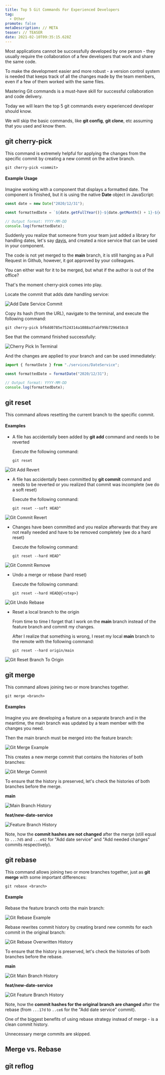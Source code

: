 ```yaml
---
title: Top 5 Git Commands For Experienced Developers
tag:
  - Other
promote: false
metaDescription: // META
teaser: // TEASER
date: 2021-02-10T09:35:15.628Z
---
```

Most applications cannot be successfully developed by one person - they usually require the collaboration of a few developers that work and share the same code.

To make the development easier and more robust - a version control system is needed that keeps track of all the changes made by the team members, even if a few of them worked with the same files.

Mastering Git commands is a must-have skill for successful collaboration and code delivery.

Today we will learn the top 5 git commands every experienced developer should know.

We will skip the basic commands, like **git config**, **git clone**, etc assuming that you used and know them.

## git cherry-pick

This command is extremely helpful for applying the changes from the specific commit by creating a new commit on the active branch.

`git cherry-pick <commit>`

#### Example Usage

Imagine working with a component that displays a formatted date. The component is finished, but it is using the native **Date** object in JavaScript:

```javascript
const date = new Date("2020/12/31");

const formattedDate = `${date.getFullYear()}-${date.getMonth() + 1}-${date.getDate()}`;

// Output format: YYYY-MM-DD
console.log(formattedDate);
```

Suddenly you realize that someone from your team just added a library for handling dates, let's say [dayjs](https://www.npmjs.com/package/dayjs), and created a nice service that can be used in your component.

The code is not yet merged to the **main** branch, it is still hanging as a Pull Request in Github, however, it got approved by your colleagues.

You can either wait for it to be merged, but what if the author is out of the office?

That's the moment cherry-pick comes into play.

Locate the commit that adds date handling service:

![Add Date Service Commit](/img/screenshot-2021-02-07-at-12.14.24.png "Add Date Service Commit")

Copy its hash (from the URL), navigate to the terminal, and execute the following command:

`git cherry-pick bf6dd0785e7524314a1088a3fabf99b7296458c8`

See that the command finished successfully:

![Cherry Pick In Terminal](/img/screenshot-2021-02-07-at-12.16.22.png "Cherry Pick In Terminal")

And the changes are applied to your branch and can be used immediately:

```javascript
import { formatDate } from "./services/DateService";

const formattedDate = formatDate("2020/12/31");

// Output format: YYYY-MM-DD
console.log(formattedDate);
```

## git reset

This command allows resetting the current branch to the specific commit.

#### Examples

* A file has accidentally been added by **git add** command and needs to be reverted

  Execute the following command:

  `git reset`

![Git Add Revert](/img/screenshot-2021-02-07-at-12.50.21.png "Git Add Revert")

* A file has accidentally been committed by **git commit** command and needs to be reverted or you realized that commit was incomplete (we do a soft reset)

  Execute the following command:

  `git reset --soft HEAD^`

![Git Commit Revert](/img/screenshot-2021-02-07-at-12.55.00.png "Git Commit Revert")

* Changes have been committed and you realize afterwards that they are not really needed and have to be removed completely (we do a hard reset)

  Execute the following command:

  `git reset --hard HEAD^`

![Git Commit Remove](/img/screenshot-2021-02-07-at-13.00.01.png "Git Commit Remove")

* Undo a merge or rebase (hard reset)

  Execute the following command:

  `git reset --hard HEAD@{<step>}`

![Git Undo Rebase](/img/screenshot-2021-02-07-at-13.08.20.png "Git Undo Rebase")

* Reset a local branch to the origin

  From time to time I forget that I work on the **main** branch instead of the feature branch and commit my changes.

  After I realize that something is wrong, I reset my local **main** branch to the remote with the following command:

  `git reset --hard origin/main`

![Git Reset Branch To Origin](/img/screenshot-2021-02-07-at-13.13.40.png "Git Reset Branch To Origin")

## git merge

This command allows joining two or more branches together.

`git merge <branch>`

#### Examples

Imagine you are developing a feature on a separate branch and in the meantime, the main branch was updated by a team member with the changes you need.

Then the main branch must be merged into the feature branch:

![Git Merge Example](/img/screenshot-2021-02-07-at-14.26.41.png "Git Merge Example")

This creates a new merge commit that contains the histories of both branches:

![Git Merge Commit](/img/screenshot-2021-02-07-at-14.27.02.png "Git Merge Commit")

To ensure that the history is preserved, let's check the histories of both branches before the merge.

**main**

![Main Branch History](/img/screenshot-2021-02-07-at-14.25.07.png "Main Branch History")

**feat/new-date-service**

![Feature Branch History](/img/screenshot-2021-02-07-at-14.25.55.png "Feature Branch History")

Note, how the **commit hashes are not changed** after the merge (still equal to `...7d5` and `...e92` for "Add date service" and "Add needed changes" commits respectively).

## git rebase

This command allows joining two or more branches together, just as **git merge** with some important differences:

`git rebase <branch>`

#### Example

Rebase the feature branch onto the main branch:

![Git Rebase Example](/img/screenshot-2021-02-07-at-14.29.57.png "Git Rebase Example")

Rebase rewrites commit history by creating brand new commits for each commit in the original branch:

![Git Rebase Overwritten History](/img/screenshot-2021-02-07-at-14.30.26.png "Git Rebase Overwritten History")

To ensure that the history is preserved, let's check the histories of both branches before the rebase.

**main**

![Git Main Branch History](/img/screenshot-2021-02-07-at-14.31.44.png "Git Main Branch History")

**feat/new-date-service**

![Git Feature Branch History](/img/screenshot-2021-02-07-at-14.32.57.png "Git Feature Branch History")

Note, how the **commit hashes for the original branch are changed** after the rebase (from `...17d` to `..ce6` for the "Add date service" commit).

One of the biggest benefits of using rebase strategy instead of merge - is a clean commit history. 

Unnecessary merge commits are skipped.

## Merge vs. Rebase

## git reflog